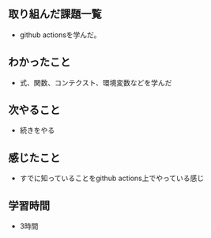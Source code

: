 ## 取り組んだ課題一覧
- github actionsを学んだ。

## わかったこと
- 式、関数、コンテクスト、環境変数などを学んだ

## 次やること
- 続きをやる

## 感じたこと
- すでに知っていることをgithub actions上でやっている感じ

## 学習時間
- 3時間